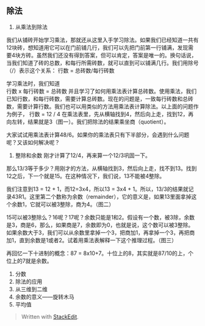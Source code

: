## 除法

1. 从乘法到除法

  我们从铺砖开始学习乘法，那就还从这里入手学习除法。如果我们已经知道一共有12块砖，想知道用它可以在门前铺几行，我们可以先把门前第一行铺满，发现需要4块方砖。虽然我们还没有得到答案，但可以肯定，答案是唯一的。换句话说，当我们知道了砖的总数，和每行所需砖数，就可以直到可以铺满几行。我们用除号（/）表示这个关系：
  行数 = 总砖数/每行砖数

  学习乘法时，我们知道  
  行数 x 每行砖数 = 总砖数
  并且学习了如何用乘法表计算总砖数。使用乘法，我们已知行数，和每行砖数，需要计算总砖数。现在的问题是，一致每行砖数和总砖数，需要计算行数。我们也可以用类似的方法用乘法表计算除法。以上面的问题作为例子，
  行数 = 12 / 4
  在乘法表里，先从横轴找到4，然后向上走，找到12，再向左转，结果就是3（图一）。我们把除法的结果乘坐商（quotient）。
 
  大家试试用乘法表计算48/6。如果你的乘法表只有下半部分，会遇到什么问题呢？又该如何解决呢？

1. 整除和余数
  刚才计算了12/4，再来算一个12/3巩固一下。

  那么13/3等于多少？用刚才的方法，从横轴找到3，然后向上走，找不到13。找到12之后，下一个就是15。在这种情况下，我们说，13不能被4整除。

  我们注意到13 = 12 + 1，而12=3x4，所以13 = 3x4 + 1。所以，13/3的结果就记录43R1。这里第二个数称为余数（remainder），它的意义是，如果13里面拿掉这个余数1，它就可以被3整除，商为4。（图二）

  15可以被3整除么？16呢？17呢？余数只能是1和2。假设有一个数，被3除，余数是3，商是6，那么，如果商是7，余数即为0，也就是说，这个数可以被3整除。如果余数大于3，我们可以从余数里拿掉一个3，把商加1，再拿掉一个3，再把商加1，直到余数是1或者2。试着用乘法表解释一下这个推理过程。（图三）

  再回忆一下十进制的概念：87 = 8x10+7。十位上的8，其实就是87/10的上，个位上的7就是余数。

1. 分数
1. 除法的应用
  1. 从三维到二维
  1. 余数的意义——旋转木马
  1. 平均值

> Written with [StackEdit](https://stackedit.io/).